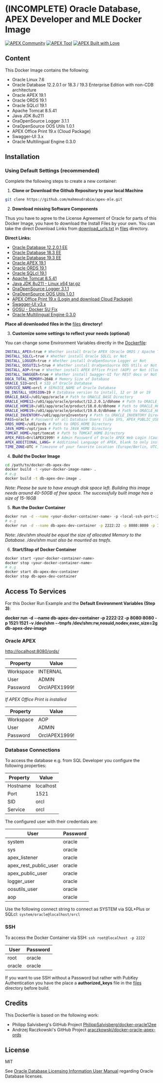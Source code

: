 # (INCOMPLETE) Oracle Database, APEX Developer and MLE Docker Image

[![APEX Community](https://cdn.rawgit.com/Dani3lSun/apex-github-badges/78c5adbe/badges/apex-community-badge.svg)](https://github.com/Dani3lSun/apex-github-badges) [![APEX Tool](https://cdn.rawgit.com/Dani3lSun/apex-github-badges/b7e95341/badges/apex-tool-badge.svg)](https://github.com/Dani3lSun/apex-github-badges)
[![APEX Built with Love](https://cdn.rawgit.com/Dani3lSun/apex-github-badges/7919f913/badges/apex-love-badge.svg)](https://github.com/Dani3lSun/apex-github-badges)

## Content

This Docker Image contains the following:

* Oracle Linux 7.6
* Oracle Database 12.2.0.1 or 18.3 / 19.3 Enterprise Edition with non-CDB architecture
* Oracle APEX 19.1
* Oracle ORDS 19.1
* Oracle SQLcl 19.1
* Apache Tomcat 8.5.41
* Java JDK 8u211
* OraOpenSource Logger 3.1.1
* OraOpenSource OOS Utils 1.0.1
* APEX Office Print 19.x (Cloud Package)
* Swagger-UI 3.x
* Oracle Multilingual Engine 0.3.0

## Installation

### Using Default Settings (recommended)

Complete the following steps to create a new container:

1. **Clone or Download the Github Repository to your local Machine**

```bash
git clone https://github.com/mahmoudrabie/apex-mle.git
```

2. **Download missing Software Components**

Thus you have to agree to the License Agreement of Oracle for parts of this Docker Image, you have to download the Install Files by your own.
You can take the direct Download Links from [download_urls.txt](https://github.com/mahmoudrabie/apex-mle/blob/master/files/download_urls.txt) in [files](https://github.com/mahmoudrabie/apex-mle/blob/master/files) directory.

**Direct Links:**

* [Oracle Database 12.2.0.1 EE](http://download.oracle.com/otn/linux/oracle12c/122010/linuxx64_12201_database.zip)
* [Oracle Database 18.3 EE](https://download.oracle.com/otn/linux/oracle18c/180000/LINUX.X64_180000_db_home.zip)
* [Oracle Database 19.3 EE](https://download.oracle.com/otn/linux/oracle19c/190000/LINUX.X64_193000_db_home.zip)
* [Oracle APEX 19.1](http://download.oracle.com/otn/java/appexpress/apex_19.1.zip)
* [Oracle ORDS 19.1](http://download.oracle.com/otn/java/ords/ords-19.1.0.092.1545.zip)
* [Oracle SQLcl 19.1](http://download.oracle.com/otn/java/sqldeveloper/sqlcl-19.1.0.094.1619.zip)
* [Apache Tomcat 8.5.41](http://www-eu.apache.org/dist/tomcat/tomcat-8/v8.5.41/bin/apache-tomcat-8.5.41.tar.gz)
* [Java JDK 8u211 - Linux x64 tar.gz](http://www.oracle.com/technetwork/java/javase/downloads/jdk8-downloads-2133151.html)
* [OraOpenSource Logger 3.1.1](https://github.com/OraOpenSource/Logger/raw/master/releases/logger_3.1.1.zip)
* [OraOpenSource OOS Utils 1.0.1](https://observant-message.glitch.me/oos-utils/latest/oos-utils-latest.zip)
* [APEX Office Print 19.x (Login and download Cloud Package)](https://www.apexofficeprint.com)
* [Swagger-UI v3.x](https://github.com/swagger-api/swagger-ui/archive/v3.22.1.zip)
* [GOSU - Docker SU Fix](https://github.com/tianon/gosu/releases/download/1.11/gosu-amd64)
* [Oracle Multilingual Engine 0.3.0](http://download.oracle.com/otn/vm/mle/mle-docker-0.3.0.tar.gz)

**Place all downloaded files in the** [files](https://github.com/mahmoudrabie/apex-mle/blob/master/files) **directory!**

3. **Customize some settings to reflect your needs (optional)**

You can change some Environment Variables directly in the [Dockerfile](https://github.com/mahmoudrabie/apex-mle/blob/master/Dockerfile):

```bash
INSTALL_APEX=true # Whether install Oracle APEX (Oracle ORDS / Apache Tomcat) or Not
INSTALL_SQLCL=true # Whether install Oracle SQLCL or Not
INSTALL_LOGGER=true # Whether install OraOpenSource Logger or Not
INSTALL_OOSUTILS=true # Whether install OraOpenSource OOS Utils or Not
INSTALL_AOP=true # Whether install APEX Office Print (AOP) or Not (Cloud Package)
INSTALL_SWAGGER=true # Whether install Swagger-UI for REST docs or Not
DBCA_TOTAL_MEMORY=2048 # Memory Size of Database
ORACLE_SID=orcl # SID of Oracle Database
SERVICE_NAME=orcl # SERVICE_NAME of Oracle Database
DB_INSTALL_VERSION=19 # Database version to install, 12 or 18 or 19
ORACLE_BASE=/u01/app/oracle # Path to ORACLE_BASE Directory
ORACLE_HOME12=/u01/app/oracle/product/12.2.0.1/dbhome # Path to ORACLE_HOME Directory of 12.2 database
ORACLE_HOME18=/u01/app/oracle/product/18.0.0/dbhome # Path to ORACLE_HOME Directory of 18.3 database
ORACLE_HOME19=/u01/app/oracle/product/19.0.0/dbhome # Path to ORACLE_HOME Directory of 18.3 database
ORACLE_INVENTORY=/u01/app/oraInventory # Path to ORACLE_INVENTORY Directory
PASS=oracle # Password of all Database Users (like SYS, APEX_PUBLIC_USER ...), Tomcat Admin and SSH
ORDS_HOME=/u01/ords # Path to ORDS_HOME Directory
JAVA_HOME=/opt/java # Path to JAVA_HOME Directory
TOMCAT_HOME=/opt/tomcat # Path to TOMCAT_HOME Directory
APEX_PASS=OrclAPEX1999! # Admin Password of Oracle APEX Web Login (Caution: Oracle APEX Password Policy)
APEX_ADDITIONAL_LANG= # Additional Language of APEX, blank to only install English (e.g de, es, fr, it, ja, ko, pt-br, zh-cn, zh-tw)
TIME_ZONE=UTC # Timezone of your favorite Location (Europe/Berlin, UTC, US/Eastern, ...) --> Only Linux zoneinfo supported
```

4. **Build the Docker Image**

```bash
cd /path/to/docker-db-apex-dev
docker build -t <your-docker-image-name> .
# e.g
docker build -t db-apex-dev-image .
```

*Note: Please be sure to have enough disk space left. Building this image needs around 40-50GB of free space. The successfully built image has a size of 15-16GB*

5. **Run the Docker Container**

```bash
docker run -d --name <your-docker-container-name> -p <local-ssh-port>:22 -p <local-http-port>:8080 -p <local-db-listener-port>:1521 -v /dev/shm --tmpfs /dev/shm:rw,nosuid,nodev,exec,size=2g <your-docker-image-name>
# e.g
docker run -d --name db-apex-dev-container -p 2222:22 -p 8080:8080 -p 1521:1521 -v /dev/shm --tmpfs /dev/shm:rw,nosuid,nodev,exec,size=2g db-apex-dev-image
```

*Note: /dev/shm should be equal the size of allocated Memory to the Database. /dev/shm must also be mounted as tmpfs.*

6. **Start/Stop of Docker Container**

```bash
docker start <your-docker-container-name>
docker stop <your-docker-container-name>
# e.g
docker start db-apex-dev-container
docker stop db-apex-dev-container
```

## Access To Services

For this Docker Run Example and the **Default Environment Variables (Step 3)**:

**docker run -d --name db-apex-dev-container -p 2222:22 -p 8080:8080 -p 1521:1521 -v /dev/shm --tmpfs /dev/shm:rw,nosuid,nodev,exec,size=2g db-apex-dev-image**

### Oracle APEX

[http://localhost:8080/ords/](http://localhost:8080/ords/)

Property | Value
-------- | -----
Workspace | INTERNAL
User | ADMIN
Password | OrclAPEX1999!

*If APEX Office Print is installed*

Property | Value
-------- | -----
Workspace | AOP
User | ADMIN
Password | OrclAPEX1999!

### Database Connections

To access the database e.g. from SQL Developer you configure the following properties:

Property | Value
-------- | -----
Hostname | localhost
Port | 1521
SID | orcl
Service | orcl

The configured user with their credentials are:

User | Password
-------- | -----
system | oracle
sys | oracle
apex_listener | oracle
apex\_rest\_public\_user | oracle
apex\_public\_user | oracle
logger\_user | oracle
oosutils\_user | oracle
aop | oracle

Use the following connect string to connect as SYSTEM via SQL*Plus or SQLcl: ```system/oracle@localhost/orcl```

### SSH

To access the Docker Container via SSH: ```ssh root@localhost -p 2222```

User | Password
-------- | -----
root | oracle
oracle | oracle

If you want to use SSH without a Password but rather with PubKey Authentication you have the place a **authorized_keys** file in the [files](https://github.com/Dani3lSun/docker-db-apex-dev/tree/master/files) directory before build.


## Credits
This Dockerfile is based on the following work:

- Philipp Salvisberg's GitHub Project [PhilippSalvisberg/docker-oracle12ee](https://github.com/PhilippSalvisberg/docker-oracle12ee)
- Andrzej Raczkowski's GitHub Project [araczkowski/docker-oracle-apex-ords](https://github.com/araczkowski/docker-oracle-apex-ords)

## License

MIT

See [Oracle Database Licensing Information User Manual](https://docs.oracle.com/database/122/DBLIC/Licensing-Information.htm#DBLIC-GUID-B6113390-9586-46D7-9008-DCC9EDA45AB4) regarding Oracle Database licenses.
